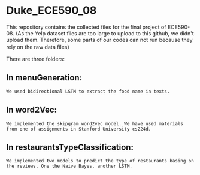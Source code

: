 # Duke_ECE590_08
This repository contains the collected files for the final project of ECE590-08.
(As the Yelp dataset files are too large to upload to this github, we didn't upload them. Therefore, some parts of our codes can not run because they rely on the raw data files）

There are three folders:

## In menuGeneration: ##

    We used bidirectional LSTM to extract the food name in texts.
## In word2Vec: ##

    We implemented the skipgram word2vec model. We have used materials from one of assignments in Stanford University cs224d. 
## In restaurantsTypeClassification: ##
  
    We implemented two models to predict the type of restaurants basing on the reviews. One the Naive Bayes, another LSTM.
